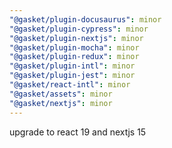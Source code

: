 ```yaml
---
"@gasket/plugin-docusaurus": minor
"@gasket/plugin-cypress": minor
"@gasket/plugin-nextjs": minor
"@gasket/plugin-mocha": minor
"@gasket/plugin-redux": minor
"@gasket/plugin-intl": minor
"@gasket/plugin-jest": minor
"@gasket/react-intl": minor
"@gasket/assets": minor
"@gasket/nextjs": minor
---
```


upgrade to react 19 and nextjs 15
